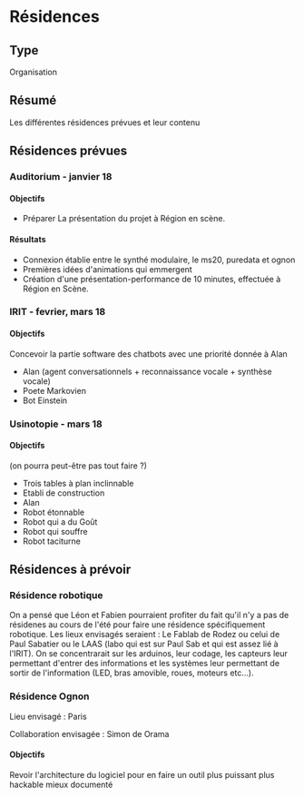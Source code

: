 # Résidences

## Type

Organisation

## Résumé

Les différentes résidences prévues et leur contenu

## Résidences prévues

### Auditorium - janvier 18

#### Objectifs

- Préparer La présentation du projet à Région en scène.

#### Résultats

- Connexion établie entre le synthé modulaire, le ms20, puredata et ognon
- Premières idées d'animations qui emmergent
- Création d'une présentation-performance de 10 minutes, effectuée à Région en Scène.

### IRIT - fevrier, mars 18

#### Objectifs

Concevoir la partie software des chatbots avec une priorité donnée à Alan

- Alan (agent conversationnels + reconnaissance vocale + synthèse vocale)
- Poete Markovien
- Bot Einstein

### Usinotopie - mars 18

#### Objectifs

(on pourra peut-être pas tout faire ?) 

- Trois tables à plan inclinnable
- Etabli de construction
- Alan
- Robot étonnable
- Robot qui a du Goût
- Robot qui souffre
- Robot taciturne

## Résidences à prévoir

### Résidence robotique

On a pensé que Léon et Fabien pourraient profiter du fait qu'il n'y a pas de résidenes au cours de l'été pour faire une résidence spécifiquement robotique. Les lieux envisagés seraient : Le Fablab de Rodez ou celui de Paul Sabatier ou le LAAS (labo qui est sur Paul Sab et qui est assez lié à l'IRIT). On se concentrarait sur les arduinos, leur codage, les capteurs leur permettant d'entrer des informations et les systèmes leur permettant de sortir de l'information (LED, bras amovible, roues, moteurs etc...).

### Résidence Ognon

Lieu envisagé : Paris

Collaboration envisagée : Simon de Orama

#### Objectifs

Revoir l'architecture du logiciel pour en faire un outil plus puissant plus hackable mieux documenté
